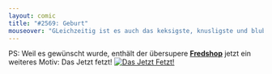 ```yaml
---
layout: comic
title: "#2569: Geburt"
mouseover: "GLeichzeitig ist es auch das keksigste, knusligste und blubberwuselfluffigste."
---
```


PS:
Weil es gewünscht wurde, enthält der übersupere <a href="http://fred-o-mat.spreadshirt.net" title="Fredshop"><strong>Fredshop</strong></a> jetzt ein weiteres Motiv:
Das Jetzt fetzt!
<a href="http://fred-o-mat.spreadshirt.net" title="Fredshop"><img src="http://www.fonflatter.de/bilder/dasjetztfetzt_s.png" alt="Das Jetzt Fetzt!" /></a>

